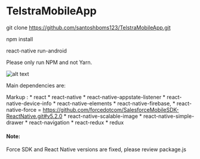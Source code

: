 # TelstraMobileApp

git clone https://github.com/santoshboms123/TelstraMobileApp.git

npm install

react-native run-android

Please only run NPM and not Yarn.

![alt text](https://github.com/santoshboms123/TelstraMobileApp/blob/master/design.png)

Main dependencies are:

Markup : * react
         * react-native 
         * react-native-appstate-listener 
         * react-native-device-info 
         * react-native-elements 
         * react-native-firebase, 
         * react-native-force = https://github.com/forcedotcom/SalesforceMobileSDK-ReactNative.git#v5.2.0
         * react-native-scalable-image 
         * react-native-simple-drawer 
         * react-navigation 
         * react-redux 
         * redux

#### Note: ####

Force SDK and React Native versions are fixed, please review package.js